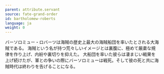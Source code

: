 ```yaml
---
parent: attribute.servant
source: fate-grand-order
id: bartholomew-roberts
language: ja
weight: 0
---
```


バーソロミュー・ロバーツは海賊の歴史上最大の海賊船団を率いたとされる大海賊である。
海賊という名が持つ荒々しいイメージとは裏腹に、極めて厳粛な規律を作り上げ、内紛や裏切りを抑えた。
大船団を率いた彼らは凄まじい戦果を上げ続けたが、軍との争いの際にバーソロミューは戦死。そして彼の死と共に海賊時代は終わりを告げることになる。
